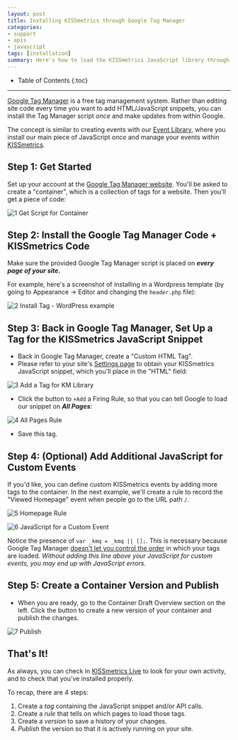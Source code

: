 ```yaml
---
layout: post
title: Installing KISSmetrics through Google Tag Manager
categories:
- support
- apis
- javascript
tags: [installation]
summary: Here's how to load the KISSmetrics JavaScript library through Google Tag Manager.
---
```

* Table of Contents
{:toc}
* * *

[Google Tag Manager][gtm] is a free tag management system. Rather than editing site code every time you want to add HTML/JavaScript snippets, you can install the Tag Manager script *once* and make updates from within Google.

The concept is similar to creating events with our [Event Library][evlib], where you install our main piece of JavaScript *once* and manage your events within [KISSmetrics][evlib-link].

## Step 1: Get Started

Set up your account at the [Google Tag Manager website][gtm]. You'll be asked to create a "container", which is a collection of tags for a website. Then you'll get a piece of code:

![1 Get Script for Container][ss1]

## Step 2: Install the Google Tag Manager Code + KISSmetrics Code

Make sure the provided Google Tag Manager script is placed on ***every page of your site.***

For example, here's a screenshot of installing in a Wordpress template (by going to Appearance -> Editor and changing the `header.php` file):

![2 Install Tag - WordPress example][ss2]

## Step 3: Back in Google Tag Manager, Set Up a Tag for the KISSmetrics JavaScript Snippet

* Back in Google Tag Manager, create a "Custom HTML Tag".
* Please refer to your site's [Settings page][settings] to obtain your KISSmetrics JavaScript snippet, which you'll place in the "HTML" field:

![3 Add a Tag for KM Library][ss3]

* Click the button to `+Add` a Firing Rule, so that you can tell Google to load our snippet on ***All Pages***:

![4 All Pages Rule][ss4]

* Save this tag.

## Step 4: (Optional) Add Additional JavaScript for Custom Events

If you'd like, you can define custom KISSmetrics events by adding more tags to the container. In the next example, we'll create a rule to record the "Viewed Homepage" event when people go to the URL path `/`.

![5 Homepage Rule][ss5]

![6 JavaScript for a Custom Event][ss6]

Notice the presence of `var _kmq = _kmq || [];`. This is necessary because Google Tag Manager [doesn't let you control the order][gtm-order] in which your tags are loaded. *Without adding this line above your JavaScript for custom events, you may end up with JavaScript errors.*

## Step 5: Create a Container Version and Publish

* When you are ready, go to the Container Draft Overview section on the left. Click the button to create a new version of your container and publish the changes.

![7 Publish][ss7]

## That's It!

As always, you can check in [KISSmetrics Live][live] to look for your own activity, and to check that you've installed properly.

To recap, there are 4 steps:

1. Create a *tag* containing the JavaScript snippet and/or API calls.
2. Create a *rule* that tells on which pages to load those tags.
3. Create a *version* to save a history of your changes.
4. *Publish* the version so that it is actively running on your site.

[gtm]: https://www.google.com/tagmanager
[gtm-order]: http://support.google.com/tagmanager/answer/2772421/?hl=en

[evlib]: /tools/event-library
[evlib-link]: https://app.kissmetrics.com/wizard
[settings]: https://app.kissmetrics.com/settings

[live]: /tools/live

[ss1]: https://s3.amazonaws.com/kissmetrics-support-files/assets/apis/javascript/google-tag-manager/01-container-script.png
[ss2]: https://s3.amazonaws.com/kissmetrics-support-files/assets/apis/javascript/google-tag-manager/02-wordpress.png
[ss3]: https://s3.amazonaws.com/kissmetrics-support-files/assets/apis/javascript/google-tag-manager/03-js-library.png
[ss4]: https://s3.amazonaws.com/kissmetrics-support-files/assets/apis/javascript/google-tag-manager/04-all-pages.png
[ss5]: https://s3.amazonaws.com/kissmetrics-support-files/assets/apis/javascript/google-tag-manager/05-homepage.png
[ss6]: https://s3.amazonaws.com/kissmetrics-support-files/assets/apis/javascript/google-tag-manager/06-custom-event.png
[ss7]: https://s3.amazonaws.com/kissmetrics-support-files/assets/apis/javascript/google-tag-manager/07-publish.png
